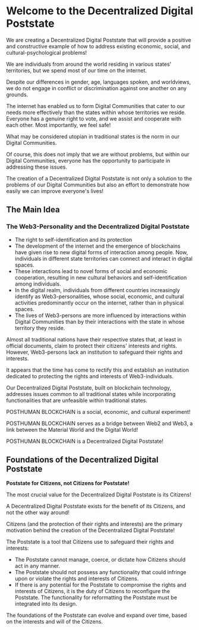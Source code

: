 # Welcome to the Decentralized Digital Poststate

We are creating a Decentralized Digital Poststate that will provide a positive and constructive example of how to address existing economic, social, and cultural-psychological problems!

We are individuals from around the world residing in various states' territories, but we spend most of our time on the internet.

Despite our differences in gender, age, languages spoken, and worldviews, we do not engage in conflict or discrimination against one another on any grounds.

The internet has enabled us to form Digital Communities that cater to our needs more effectively than the states within whose territories we reside. Everyone has a genuine right to vote, and we assist and cooperate with each other. Most importantly, we feel safe!

What may be considered utopian in traditional states is the norm in our Digital Communities.

Of course, this does not imply that we are without problems, but within our Digital Communities, everyone has the opportunity to participate in addressing these issues.

The creation of a Decentralized Digital Poststate is not only a solution to the problems of our Digital Communities but also an effort to demonstrate how easily we can improve everyone's lives!

## The Main Idea
### The Web3-Personality and the Decentralized Digital Poststate
- The right to self-identification and its protection
- The development of the internet and the emergence of blockchains have given rise to new digital forms of interaction among people. Now, individuals in different state territories can connect and interact in digital spaces.
- These interactions lead to novel forms of social and economic cooperation, resulting in new cultural behaviors and self-identification among individuals.
- In the digital realm, individuals from different countries increasingly identify as Web3-personalities, whose social, economic, and cultural activities predominantly occur on the internet, rather than in physical spaces.
- The lives of Web3-persons are more influenced by interactions within Digital Communities than by their interactions with the state in whose territory they reside.

Almost all traditional nations have their respective states that, at least in official documents, claim to protect their citizens' interests and rights. However, Web3-persons lack an institution to safeguard their rights and interests.

It appears that the time has come to rectify this and establish an institution dedicated to protecting the rights and interests of Web3-individuals.

Our Decentralized Digital Poststate, built on blockchain technology, addresses issues common to all traditional states while incorporating functionalities that are unfeasible within traditional states.

POSTHUMAN BLOCKCHAIN is a social, economic, and cultural experiment!

POSTHUMAN BLOCKCHAIN serves as a bridge between Web2 and Web3, a link between the Material World and the Digital World!

POSTHUMAN BLOCKCHAIN is a Decentralized Digital Poststate!

## Foundations of the Decentralized Digital Poststate
**Poststate for Citizens, not Citizens for Poststate!**

The most crucial value for the Decentralized Digital Poststate is its Citizens!

A Decentralized Digital Poststate exists for the benefit of its Citizens, and not the other way around!

Citizens (and the protection of their rights and interests) are the primary motivation behind the creation of the Decentralized Digital Poststate!

The Poststate is a tool that Citizens use to safeguard their rights and interests:
- The Poststate cannot manage, coerce, or dictate how Citizens should act in any manner.
- The Poststate should not possess any functionality that could infringe upon or violate the rights and interests of Citizens.
- If there is any potential for the Poststate to compromise the rights and interests of Citizens, it is the duty of Citizens to reconfigure the Poststate. The functionality for reformatting the Poststate must be integrated into its design.

The foundations of the Poststate can evolve and expand over time, based on the interests and will of the Citizens.
